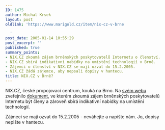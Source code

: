 ```yaml
---
ID: 1475
author: Michal Krsek
layout: post
oldlink: 'https://www.marigold.cz/item/nix-cz-v-brne

  '
post_date: 2005-01-14 10:55:29
post_excerpt: ''
published: true
summary_points:
- NIX.CZ zkoumá zájem brněnských poskytovatelů Internetu o členství.
- NIX.CZ sbírá indikativní nabídky na umístění technologií v Brně.
- Zájemci o členství v NIX.CZ se mají ozvat do 15.2.2005.
- NIX.CZ žádá zájemce, aby nepsali dopisy v hantecu.
title: NIX.CZ v Brně?
---
```


<p>NIX.CZ, české propojovací centrum, kouká na Brno. Na <a href="http://www.nix.cz/">svém webu</a>  zveřejnilo  <a href="http://www.nix.cz/pruzkum.pdf">dokument</a>, ve kterém zkoumá zájem brněnských poskytovatelů Internetu být členy a zároveň sbírá indikativní nabídky na umístění technologií.</p>

<p>Zájmeci se mají ozvat do 15.2.2005 - neváhejte a napište nám. Jo, dopisy nepište v hantecu.
</p>